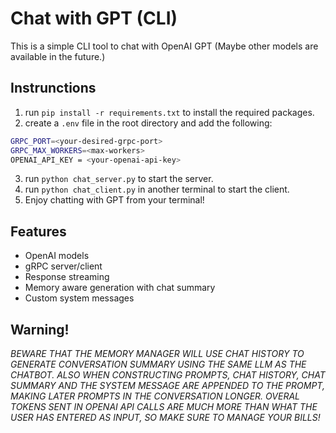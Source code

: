 # Chat with GPT (CLI)

This is a simple CLI tool to chat with OpenAI GPT (Maybe other models are available in the future.)

## Instrunctions
1. run `pip install -r requirements.txt` to install the required packages.
2. create a `.env` file in the root directory and add the following:
```bash
GRPC_PORT=<your-desired-grpc-port>
GRPC_MAX_WORKERS=<max-workers>
OPENAI_API_KEY = <your-openai-api-key>
```
3. run `python chat_server.py` to start the server.
4. run `python chat_client.py` in another terminal to start the client.
5. Enjoy chatting with GPT from your terminal!

## Features
- OpenAI models
- gRPC server/client
- Response streaming
- Memory aware generation with chat summary
- Custom system messages

## Warning!
*BEWARE THAT THE MEMORY MANAGER WILL USE CHAT HISTORY TO GENERATE CONVERSATION SUMMARY USING THE SAME LLM AS THE CHATBOT. ALSO WHEN CONSTRUCTING PROMPTS, CHAT HISTORY, CHAT SUMMARY AND THE SYSTEM MESSAGE ARE APPENDED TO THE PROMPT, MAKING LATER PROMPTS IN THE CONVERSATION LONGER. OVERAL TOKENS SENT IN OPENAI API CALLS ARE MUCH MORE THAN WHAT THE USER HAS ENTERED AS INPUT, SO MAKE SURE TO MANAGE YOUR BILLS!*
